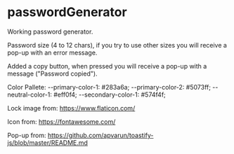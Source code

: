 ﻿# passwordGenerator

Working password generator.

Password size (4 to 12 chars), if you try to use other sizes you will receive a pop-up with an error message.

Added a copy button, when pressed you will receive a pop-up with a message ("Password copied").

Color Pallete:
--primary-color-1: #283a6a;
--primary-color-2: #5073ff;
--neutral-color-1: #eff0f4;
--secondary-color-1: #574f4f;

Lock image from:
https://www.flaticon.com/

Icon from:
https://fontawesome.com/

Pop-up from: 
https://github.com/apvarun/toastify-js/blob/master/README.md
